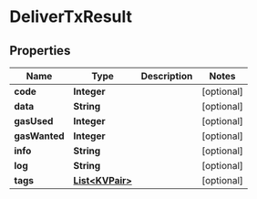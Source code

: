 # DeliverTxResult

## Properties
Name | Type | Description | Notes
------------ | ------------- | ------------- | -------------
**code** | **Integer** |  |  [optional]
**data** | **String** |  |  [optional]
**gasUsed** | **Integer** |  |  [optional]
**gasWanted** | **Integer** |  |  [optional]
**info** | **String** |  |  [optional]
**log** | **String** |  |  [optional]
**tags** | [**List&lt;KVPair&gt;**](KVPair.md) |  |  [optional]
